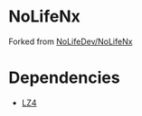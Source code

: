 # NoLifeNx
Forked from [NoLifeDev/NoLifeNx](https://github.com/NoLifeDev/NoLifeNx)

# Dependencies
- [LZ4](https://github.com/lz4/lz4/releases)
